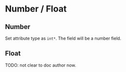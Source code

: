 # Number / Float

## Number

Set attribute type as `int*`. The field will be a number field.

## Float

TODO: not clear to doc author now.
